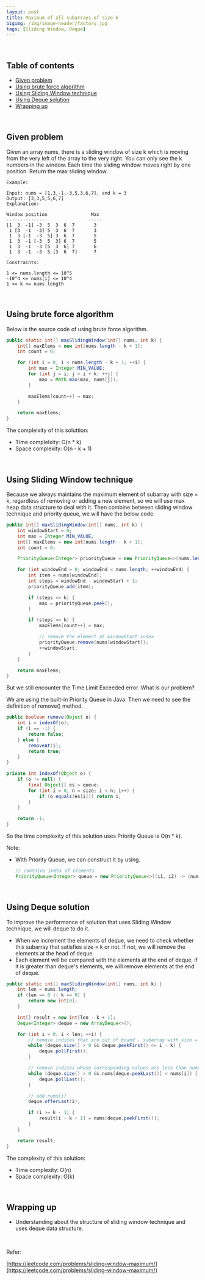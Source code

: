 ```yaml
---
layout: post
title: Maximum of all subarrays of size k
bigimg: /img/image-header/factory.jpg
tags: [Sliding Window, Deque]
---
```




<br>

## Table of contents
- [Given problem](#given-problem)
- [Using brute force algorithm](#using-brute-force-algorithm)
- [Using Sliding Window technique](#using-sliding-window-technique)
- [Using Deque solution](#using-deque-solution)
- [Wrapping up](#wrapping-up)

<br>

## Given problem

Given an array nums, there is a sliding window of size k which is moving from the very left of the array to the very right. You can only see the k numbers in the window. Each time the sliding window moves right by one position. Return the max sliding window.

```
Example:

Input: nums = [1,3,-1,-3,5,3,6,7], and k = 3
Output: [3,3,5,5,6,7] 
Explanation: 

Window position                Max
---------------               -----
[1  3  -1] -3  5  3  6  7       3
 1 [3  -1  -3] 5  3  6  7       3
 1  3 [-1  -3  5] 3  6  7       5
 1  3  -1 [-3  5  3] 6  7       5
 1  3  -1  -3 [5  3  6] 7       6
 1  3  -1  -3  5 [3  6  7]      7
 
Constraints:

1 <= nums.length <= 10^5
-10^4 <= nums[i] <= 10^4
1 <= k <= nums.length
```

<br>

## Using brute force algorithm

Below is the source code of using brute force algorithm.

```java
public static int[] maxSlidingWindow(int[] nums, int k) {
    int[] maxElems = new int[nums.length - k + 1];
    int count = 0;

    for (int i = 0; i < nums.length - k + 1; ++i) {
        int max = Integer.MIN_VALUE;
        for (int j = i; j < i + k; ++j) {
            max = Math.max(max, nums[j]);
        }

        maxElems[count++] = max;
    }

    return maxElems;
}
```

The complelxity of this soluttion:
- Time complelxity: O(n * k)
- Space complexity: O(n - k + 1)


<br>

## Using Sliding Window technique

Because we always maintains the maximum element of subarray with size = k, regardless of removing or adding a new element, so we will use max heap data structure to deal with it. Then combine between sliding window technique and priority queue, we will have the below code.

```java
public int[] maxSlidingWindow(int[] nums, int k) {
    int windowStart = 0;
    int max = Integer.MIN_VALUE;
    int[] maxElems = new int[nums.length - k + 1];
    int count = 0;

    PriorityQueue<Integer> priorityQueue = new PriorityQueue<>(nums.length, Collections.reverseOrder());

    for (int windowEnd = 0; windowEnd < nums.length; ++windowEnd) {
        int item = nums[windowEnd];
        int steps = windowEnd - windowStart + 1;
        priorityQueue.add(item);

        if (steps <= k) {
            max = priorityQueue.peek();
        }

        if (steps == k) {
            maxElems[count++] = max;

            // remove the element at windowStart index
            priorityQueue.remove(nums[windowStart]);
            ++windowStart;
        }
    }

    return maxElems;
}
```

But we still encounter the Time Limit Exceeded error. What is our problem?

We are using the built-in Priority Queue in Java. Then we need to see the definition of remove() method.

```java
public boolean remove(Object o) {
    int i = indexOf(o);
    if (i == -1) {
        return false;
    } else {
        removeAt(i);
        return true;
    }
}

private int indexOf(Object o) {
    if (o != null) {
        final Object[] es = queue;
        for (int i = 0, n = size; i < n; i++) {
            if (o.equals(es[i])) return i;
        }
    }

    return -1;
}
```

So the time complexity of this solution uses Priority Queue is O(n * k).

Note:
- With Priority Queue, we can construct it by using.

    ```java
    // contains index of elements
    PriorityQueue<Integer> queue = new PriorityQueue<>((i1, i2) -> (nums[i1] - nums[i2]));
    ```

<br>

## Using Deque solution

To improve the performance of solution that uses Sliding Window technique, we will deque to do it.
- When we increment the elements of deque, we need to check whether this subarray that satisfies size = k or not. If not, we will remove the elements at the head of deque.
- Each element will be compared with the elements at the end of deque, if it is greater than deque's elements, we will remove elements at the end of deque.

```java
public static int[] maxSlidingWindow(int[] nums, int k) {
    int len = nums.length;
    if (len == 0 || k == 0) {
        return new int[0];
    }

    int[] result = new int[len - k + 1];
    Deque<Integer> deque = new ArrayDeque<>();

    for (int i = 0; i < len; ++i) {
        // remove indices that are out of bound - subarray with size = k
        while (deque.size() > 0 && deque.peekFirst() <= i - k) {
            deque.pollFirst();
        }

        // remove indices whose corresponding values are less than nums[i]
        while (deque.size() > 0 && nums[deque.peekLast()] < nums[i]) {
            deque.pollLast();
        }

        // add nums[i]
        deque.offerLast(i);

        if (i >= k - 1) {
            result[i - k + 1] = nums[deque.peekFirst()];
        }
    }

    return result;
}
```

The complexity of this solution:
- Time complexity: O(n)
- Space complexity: O(k)

<br>

## Wrapping up

- Understanding about the structure of sliding window technique and uses deque data structure.


<br>

Refer: 

[https://leetcode.com/problems/sliding-window-maximum/](https://leetcode.com/problems/sliding-window-maximum/)